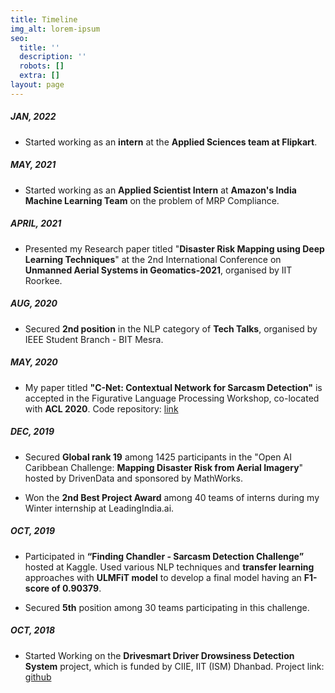 ```yaml
---
title: Timeline
img_alt: lorem-ipsum
seo:
  title: ''
  description: ''
  robots: []
  extra: []
layout: page
---
```

##### JAN, 2022

*   Started working as an **intern** at the **Applied Sciences team **at** Flipkart**.

##### MAY, 2021

*   Started working as an **Applied Scientist Intern** at **Amazon's India Machine Learning Team** on the problem of MRP Compliance.

##### APRIL, 2021

*   Presented my Research paper titled "**Disaster Risk Mapping using Deep Learning Techniques**" at the 2nd International Conference on **Unmanned Aerial Systems in Geomatics-2021**, organised by IIT Roorkee.

##### AUG, 2020

*   Secured **2nd position** in the NLP category of **Tech Talks**, organised by IEEE Student Branch - BIT Mesra.

##### MAY, 2020

*   My paper titled **"C-Net: Contextual Network for Sarcasm Detection"** is accepted in the Figurative Language Processing Workshop, co-located with **ACL 2020**. Code repository: [link](https://github.com/dsciitism/C-Net)

##### DEC, 2019

*   Secured **Global rank 19** among 1425 participants in the  "Open AI Caribbean Challenge: **Mapping Disaster Risk from Aerial Imagery**" hosted by DrivenData and sponsored by MathWorks.

*   Won the **2nd Best Project Award** among 40 teams of interns during my Winter internship at LeadingIndia.ai.

##### OCT, 2019

*   Participated in **“Finding Chandler - Sarcasm Detection Challenge”** hosted at Kaggle. Used various NLP techniques and **transfer learning** approaches with **ULMFiT model** to develop a final model having an **F1-score of 0.90379**.

*   Secured **5th** position among 30 teams participating in this challenge.

##### OCT, 2018

*   Started Working on the **Drivesmart Driver Drowsiness Detection System** project, which is funded by CIIE, IIT (ISM) Dhanbad. Project link: [github](https://github.com/apurva1112/eyetracking)
